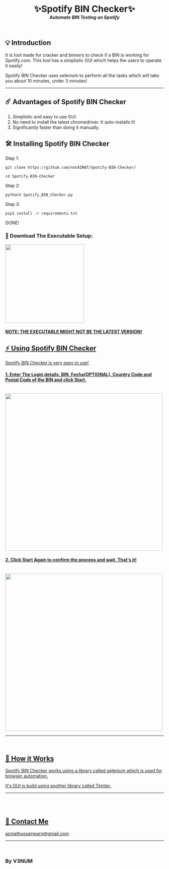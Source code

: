 <p align="center">

  <h1 align="center" style="margin: 0 auto 0 auto;">✨Spotify BIN Checker✨</h1>
  <h5 align="center" style="margin: 0 auto 0 auto;">Automate BIN Testing on Spotify</h5>
  </p>



  <br>
 
## 💡 Introduction

It is tool made for cracker and binners to check if a BIN is working for Spotify.com.
This tool has a simplistic GUI which helps the users to operate it easily!

Spotify BIN Checker uses selenium to perform all the tasks which will take you about 10 minutes, under 3 minutes!

___

## ☄️  Advantages of Spotify BIN Checker
1. Simplistic and easy to use GUI.
2. No need to install the latest chromedriver. It auto-installs it!
3. Significantly faster than doing it manually.


## 🛠  Installing Spotify BIN Checker
Step 1:
```
git clone https://github.com/notAZMAT/Spotify-BIN-Checker/

cd Spotify-BIN-Checker
```
Step 2:
```
python3 Spotify_BIN_Checker.py
```
Step 3:
```
pip3 install -r requirements.txt
```
DONE!

 ### 🎯 Download The Executable Setup:
 <a href="https://github.com/notAZMAT/Spotify_BIN_Checker/files/6829938/sbc_setup.zip" target="_blank"><img src="https://user-images.githubusercontent.com/87519640/125945375-c6302f97-c49c-466c-903b-530e0a5aaade.png" width="250">
<br>
 #### NOTE: THE EXECUTABLE MIGHT NOT BE THE LATEST VERSION!
## ⚡️ Using Spotify BIN Checker

Spotify BIN Checker is very easy to use!
#### 1. Enter The Login details, BIN, Fecha(OPTIONAL), Country Code and Postal Code of the BIN and click Start.
<br>
<img src="https://user-images.githubusercontent.com/87519640/125933374-a328866e-b247-4515-aba8-3712a208cc96.png" width="500">

#### 2. Click Start Again to confirm the process and wait. That's it!
<br>
<img src="https://user-images.githubusercontent.com/87519640/125933683-4ac16dec-0864-4659-bc88-4d422b1285d0.png" width="500">


___

<br>

## 📐 How it Works
Spotify BIN Checker works using a library called selenium which is used for browser automation.

It's GUI is build using another library called Tkinter.

___
<br>
<br>

## 📝 Contact Me

azmathussainearn@gmail.com

___
<br>

### By V3NUM
